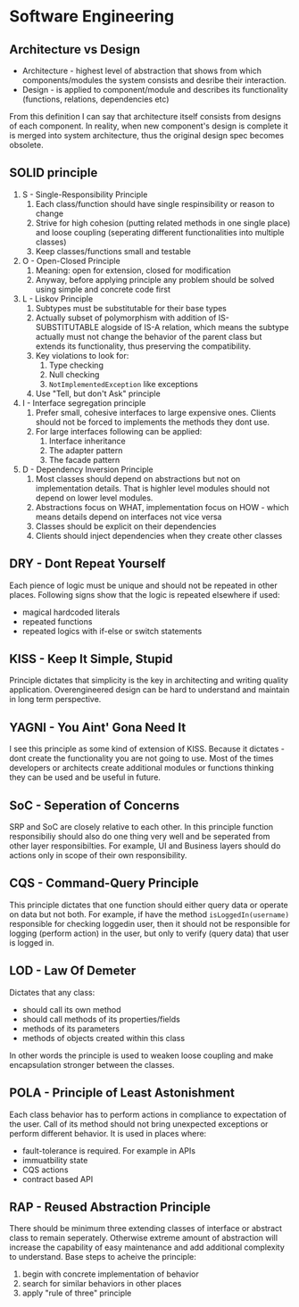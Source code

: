 # Software Engineering
## Architecture vs Design
* Architecture - highest level of abstraction that shows from which components/modules the system consists and desribe their interaction.
* Design - is applied to component/module and describes its functionality (functions, relations, dependencies etc)

From this definition I can say that architecture itself consists from designs of each component. In reality, when new component's design is complete it is merged into system architecture, thus the original design spec becomes obsolete.

## SOLID principle
1. S - Single-Responsibility Principle
    1. Each class/function should have single respinsibility or reason to change
    2. Strive for high cohesion (putting related methods in one single place) and loose coupling (seperating different functionalities into multiple classes)
    3. Keep classes/functions small and testable
2. O - Open-Closed Principle
    1. Meaning: open for extension, closed for modification
    2. Anyway, before applying principle any problem should be solved using simple and concrete code first
3. L - Liskov Principle
    1. Subtypes must be substitutable for their base types
    2. Actually subset of polymorphism with addition of IS-SUBSTITUTABLE alogside of IS-A relation, which means the subtype actually must not change the behavior of the parent class but extends its functionality, thus preserving the compatibility.
    3. Key violations to look for:
        1. Type checking
        2. Null checking
        3. `NotImplementedException` like exceptions
    4. Use "Tell, but don't Ask" principle
4. I - Interface segregation principle
    1. Prefer small, cohesive interfaces to large expensive ones. Clients should not be forced to implements the methods they dont use.
    2. For large interfaces following can be applied:
        1. Interface inheritance
        2. The adapter pattern
        3. The facade pattern
5. D - Dependency Inversion Principle
    1. Most classes should depend on abstractions but not on implementation details. That is highler level modules should not depend on lower level modules.
    2. Abstractions focus on WHAT, implementation focus on HOW - which means details depend on interfaces not vice versa
    3. Classes should be explicit on their dependencies
    4. Clients should inject dependencies when they create other classes

## DRY - Dont Repeat Yourself
Each pience of logic must be unique and should not be repeated in other places. Following signs show that the logic is repeated elsewhere if used:
* magical hardcoded literals
* repeated functions
* repeated logics with if-else or switch statements

## KISS - Keep It Simple, Stupid
Principle dictates that simplicity is the key in architecting and writing quality application. Overengineered design can be hard to understand and maintain in long term perspective.

## YAGNI - You Aint' Gona Need It
I see this principle as some kind of extension of KISS. Because it dictates - dont create the functionality you are not going to use. Most of the times developers or architects create additional modules or functions thinking they can be used and be useful in future.

## SoC - Seperation of Concerns
SRP and SoC are closely relative to each other. In this principle function responsibiliy should also do one thing very well and be seperated from other layer responsibilties. For example, UI and Business layers should do actions only in scope of their own responsibility.

## CQS - Command-Query Principle
This principle dictates that one function should either query data or operate on data but not both. For example, if have the method `isLoggedIn(username)` responsible for checking loggedin user, then it should not be responsible for logging (perform action) in the user, but only to verify (query data) that user is logged in.

## LOD - Law Of Demeter
Dictates that any class:
* should call its own method
* should call methods of its properties/fields
* methods of its parameters
* methods of objects created within this class

In other words the principle is used to weaken loose coupling and make encapsulation stronger between the classes.

## POLA - Principle of Least Astonishment
Each class behavior has to perform actions in compliance to expectation of the user. Call of its method should not bring unexpected exceptions or perform different behavior. It is used in places where:
* fault-tolerance is required. For example in APIs
* immuatbility state
* CQS actions
* contract based API

## RAP - Reused Abstraction Principle
There should be minimum three extending classes of interface or abstract class to remain seperately. Otherwise extreme amount of abstraction will increase the capability of easy maintenance and add additional complexity to understand. Base steps to acheive the principle:
1. begin with concrete implementation of behavior
2. search for similar behaviors in other places
3. apply "rule of three" principle

